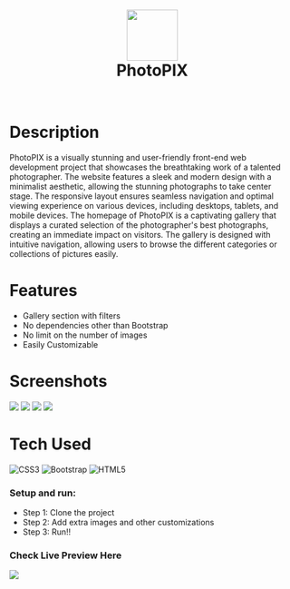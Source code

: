 <div align="center">
      <h1> <img src="https://cdn-icons-png.flaticon.com/512/883/883746.png" width="90px"><br/>PhotoPIX</h1>
     </div>
<p align="center"> <a href="https://www.onlyakarsh.com/" target="_blank"><img alt="" src="https://img.shields.io/badge/Website-EA4C89?style=normal&logo=dribbble&logoColor=white" style="vertical-align:center" /></a> <a href="https://twitter.com/only_akarsh" target="_blank"><img alt="" src="https://img.shields.io/badge/Twitter-1DA1F2?style=normal&logo=twitter&logoColor=white" style="vertical-align:center" /></a> <a href="https://www.instagram.com/mayank__arc/" target="_blank"><img alt="" src="https://img.shields.io/badge/Instagram-E4405F?style=normal&logo=instagram&logoColor=white" style="vertical-align:center" /></a> <a href="https://www.linkedin.com/in/akarsh3053/}" target="_blank"><img alt="" src="https://img.shields.io/badge/LinkedIn-0077B5?style=normal&logo=linkedin&logoColor=white" style="vertical-align:center" /></a> </p>

# Description

PhotoPIX is a visually stunning and user-friendly front-end web development project that showcases the breathtaking work of a talented photographer. The website features a sleek and modern design with a minimalist aesthetic, allowing the stunning photographs to take center stage. The responsive layout ensures seamless navigation and optimal viewing experience on various devices, including desktops, tablets, and mobile devices. The homepage of PhotoPIX is a captivating gallery that displays a curated selection of the photographer's best photographs, creating an immediate impact on visitors. The gallery is designed with intuitive navigation, allowing users to browse the different categories or collections of pictures easily.

# Features

- Gallery section with filters
- No dependencies other than Bootstrap
- No limit on the number of images
- Easily Customizable

# Screenshots

<img src="https://blogger.googleusercontent.com/img/b/R29vZ2xl/AVvXsEhbWpIOPkxArz7mEcQ_8uXW5MJmL7NkB2aU0kozAxmZclF6Wjgo6l9nxzni3rzRzJbJ88lt5N_YLjEGNw64tyD9zXp_Qy2h57dHOLUk0QmUHOk7Lgrp-dskoyqCFPF2K6IsMFIAT6GqHTt0spqcC_SLJRRM6tMKMj8_pgTFvoXP1sjdwn3C6qDa3ytYnc0/s16000/Home.png"> <img src="https://blogger.googleusercontent.com/img/b/R29vZ2xl/AVvXsEjTF9lIzlWWQGMItMOZyr74pS-KHa_LqEnebXQxX3t2XmWmrsgjDdh4GB__om1nwSWyg5UIWDLnlQELlCbwlvUjxtQLDxKsybbz-v7dmrRNHzGF1e0iqEpHPTgcFdT8p1yLkOP_3sSUUEbaNkzEE0DzYC1efEvmhrR3SvQnuGunfMDx0eGhyx90JZaNc8M/s16000/Gallery.png"> <img src="https://blogger.googleusercontent.com/img/b/R29vZ2xl/AVvXsEhc_kB5A6IVNy2B3oIkX5pm6H_gBTs7wfhbJP61F-8z38dLwvRCs-RbSKi74RaB0ElInDlZKALdrfcf1cjhFkk5MEp_mHO0Xicn41hS_lkpVgUxv3QMIaqKgLVi4vtAMvLjcczhw7GUcB4TxzzURG4yP9uptYT8jjI6MT44mIqwnNfUDTN4CQjCFQavsuk/s16000/About.png"> <img src="https://blogger.googleusercontent.com/img/b/R29vZ2xl/AVvXsEjqE0OTdNraMHiWXpitptr1O7Uwk0HdG7E5L3bT6NvR5_hIbaeD9Y1cFElkGV-h7j7uv544h63phkVHIrKow4af4GOhJlcYKh_DVvNGD9QRjjwa-jL4heqAJzgHikIJQukEKTLB1uWHtG2CFnppHFXjEdacqwQIFs5li606-uXnEsyCNFukwssgYhzE_ZE/s16000/Contact.png">

# Tech Used

![CSS3](https://img.shields.io/badge/css3-%231572B6.svg?style=for-the-badge&logo=css3&logoColor=white) ![Bootstrap](https://img.shields.io/badge/bootstrap-%23563D7C.svg?style=for-the-badge&logo=bootstrap&logoColor=white) ![HTML5](https://img.shields.io/badge/html5-%23E34F26.svg?style=for-the-badge&logo=html5&logoColor=white)

### Setup and run:

- Step 1: Clone the project
- Step 2: Add extra images and other customizations
- Step 3: Run!!

### Check Live Preview Here

<a href="https://akarsh3053.github.io/PhotoPIX/" target="_blank"><img src="https://www.animatedimages.org/data/media/1096/animated-click-here-sign-and-button-image-0042.gif" /></a>
